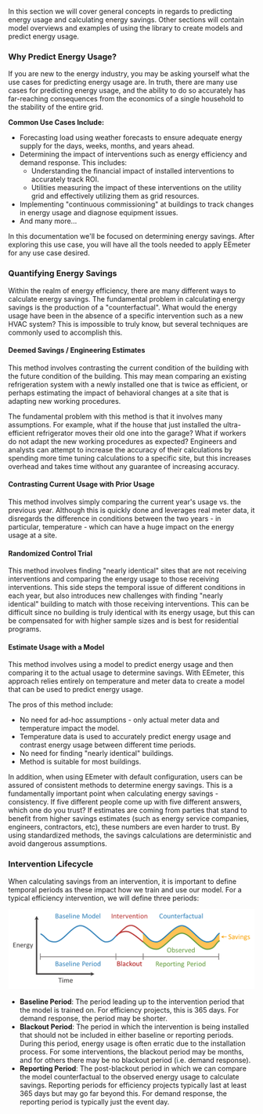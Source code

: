 In this section we will cover general concepts in regards to predicting energy usage and calculating energy savings. Other sections will contain model overviews and examples of using the library to create models and predict energy usage.

### Why Predict Energy Usage?

If you are new to the energy industry, you may be asking yourself what the use cases for predicting energy usage are. In truth, there are many use cases for predicting energy usage, and the ability to do so accurately has far-reaching consequences from the economics of a single household to the stability of the entire grid.

**Common Use Cases Include:**

- Forecasting load using weather forecasts to ensure adequate energy supply for the days, weeks, months, and years ahead.
- Determining the impact of interventions such as energy efficiency and demand response. This includes:
    - Understanding the financial impact of installed interventions to accurately track ROI.
    - Utilities measuring the impact of these interventions on the utility grid and effectively utilizing them as grid resources.
- Implementing "continuous commissioning" at buildings to track changes in energy usage and diagnose equipment issues.
- And many more...

In this documentation we'll be focused on determining energy savings. After exploring this use case, you will have all the tools needed to apply EEmeter for any use case desired.

### Quantifying Energy Savings

Within the realm of energy efficiency, there are many different ways to calculate energy savings. The fundamental problem in calculating energy savings is the production of a "counterfactual". What would the energy usage have been in the absence of a specific intervention such as a new HVAC system? This is impossible to truly know, but several techniques are commonly used to accomplish this.

#### Deemed Savings / Engineering Estimates

This method involves contrasting the current condition of the building with the future condition of the building. This may mean comparing an existing refrigeration system with a newly installed one that is twice as efficient, or perhaps estimating the impact of behavioral changes at a site that is adapting new working procedures.

The fundamental problem with this method is that it involves many assumptions. For example, what if the house that just installed the ultra-efficient refrigerator moves their old one into the garage? What if workers do not adapt the new working procedures as expected? Engineers and analysts can attempt to increase the accuracy of their calculations by spending more time tuning calculations to a specific site, but this increases overhead and takes time without any guarantee of increasing accuracy.

#### Contrasting Current Usage with Prior Usage

This method involves simply comparing the current year's usage vs. the previous year. Although this is quickly done and leverages real meter data, it disregards the difference in conditions between the two years - in particular, temperature - which can have a huge impact on the energy usage at a site.

#### Randomized Control Trial

This method involves finding "nearly identical" sites that are not receiving interventions and comparing the energy usage to those receiving interventions. This side steps the temporal issue of different conditions in each year, but also introduces new challenges with finding "nearly identical" building to match with those receiving interventions. This can be difficult since no building is truly identical with its energy usage, but this can be compensated for with higher sample sizes and is best for residential programs.

#### Estimate Usage with a Model

This method involves using a model to predict energy usage and then comparing it to the actual usage to determine savings. With EEmeter, this approach relies entirely on temperature and meter data to create a model that can be used to predict energy usage. 

The pros of this method include:

- No need for ad-hoc assumptions - only actual meter data and temperature impact the model.
- Temperature data is used to accurately predict energy usage and contrast energy usage between different time periods.
- No need for finding "nearly identical" buildings.
- Method is suitable for most buildings.

In addition, when using EEmeter with default configuration, users can be assured of consistent methods to determine energy savings. This is a fundamentally important point when calculating energy savings - consistency. If five different people come up with five different answers, which one do you trust? If estimates are coming from parties that stand to benefit from higher savings estimates (such as energy service companies, engineers, contractors, etc), these numbers are even harder to trust. By using standardized methods, the savings calculations are deterministic and avoid dangerous assumptions.

### Intervention Lifecycle

When calculating savings from an intervention, it is important to define temporal periods as these impact how we train and use our model. For a typical efficiency intervention, we will define three periods:

<div style="text-align: center">
    <img src="../images/intervention_lifecycle.png" alt="Intervention Lifecycle">
</div>

- **Baseline Period**: The period leading up to the intervention period that the model is trained on. For efficiency projects, this is 365 days. For demand response, the period may be shorter.
- **Blackout Period**: The period in which the intervention is being installed that should not be included in either baseline or reporting periods. During this period, energy usage is often erratic due to the installation process. For some interventions, the blackout period may be months, and for others there may be no blackout period (i.e. demand response).
- **Reporting Period**: The post-blackout period in which we can compare the model counterfactual to the observed energy usage to calculate savings. Reporting periods for efficiency projects typically last at least 365 days but may go far beyond this. For demand response, the reporting period is typically just the event day.


